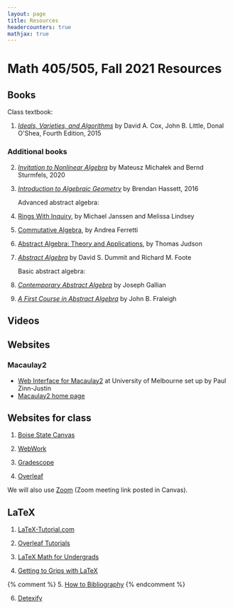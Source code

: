 ```yaml
---
layout: page
title: Resources
headercounters: true
mathjax: true
---
```


# Math 405/505, Fall 2021 Resources

## Books

Class textbook:

1.  [*Ideals, Varieties, and Algorithms*](https://dacox.people.amherst.edu/iva.html)
    by David A. Cox, John B. Little, Donal O'Shea,
    Fourth Edition, 2015

### Additional books

2.  [*Invitation to Nonlinear Algebra*](https://www.math.uni-konstanz.de/~michalek/book.html)
    by Mateusz Michałek and Bernd Sturmfels, 2020

3.  [*Introduction to Algebraic Geometry*](https://www.cambridge.org/us/academic/subjects/mathematics/geometry-and-topology/introduction-algebraic-geometry?format=AR)
    by Brendan Hassett, 2016

    Advanced abstract algebra:

4.  [Rings With Inquiry](https://ringswithinquiry.org/), by Michael Janssen and Melissa Lindsey
5.  [Commutative Algebra](https://www.ams.org/open-math-notes/omn-view-listing?listingId=110823), by Andrea Ferretti
6.  [Abstract Algebra: Theory and Applications](http://abstract.pugetsound.edu/aata), by Thomas Judson
7.  [*Abstract Algebra*](https://www.wiley.com/en-us/Abstract+Algebra%2C+3rd+Edition-p-9780471433347)
    by David S. Dummit and Richard M. Foote

    Basic abstract algebra:

8.  [*Contemporary Abstract Algebra*](https://www.routledge.com/Contemporary-Abstract-Algebra/Gallian/p/book/9780367651787)
    by Joseph Gallian
9.  [*A First Course in Abstract Algebra*](https://www.pearson.com/us/higher-education/program/Fraleigh-Pearson-e-Text-First-Course-in-Abstract-Algebra-A-Access-Card-8th-Edition/PGM282304.html)
    by John B. Fraleigh

## Videos


## Websites

### Macaulay2

- [Web Interface for Macaulay2](https://www.unimelb-macaulay2.cloud.edu.au/)
at University of Melbourne set up by Paul Zinn-Justin
- [Macaulay2 home page](http://macaulay.com)

## Websites for class

1.  [Boise State Canvas](https://boisestatecanvas.instructure.com/)

2.  [WebWork](https://calculus.boisestate.edu/webwork2/)

3.  [Gradescope](https://gradescope.com/)

4.  [Overleaf](https://overleaf.com/)

We will also use [Zoom](https://boisestate.zoom.us) (Zoom meeting link posted in Canvas).


## LaTeX

1.  [LaTeX-Tutorial.com](https://www.latex-tutorial.com)

2.  [Overleaf Tutorials](https://www.overleaf.com/learn/latex/Tutorials)

3.  [LaTeX Math for Undergrads](http://tug.ctan.org/info/undergradmath/undergradmath.pdf)

4.  [Getting to Grips with LaTeX](https://www.andy-roberts.net/writing/latex)

{% comment %}
5.  [How to Bibliography](https://zteitler.github.io/assets/how-to-bibliography.pdf)
{% endcomment %}

6.  [Detexify](https://detexify.kirelabs.org/classify.html)
